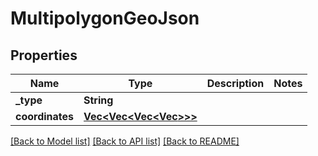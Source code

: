 # MultipolygonGeoJson

## Properties
Name | Type | Description | Notes
------------ | ------------- | ------------- | -------------
**_type** | **String** |  | 
**coordinates** | [**Vec<Vec<Vec<Vec<f64>>>>**](array.md) |  | 

[[Back to Model list]](../README.md#documentation-for-models) [[Back to API list]](../README.md#documentation-for-api-endpoints) [[Back to README]](../README.md)


